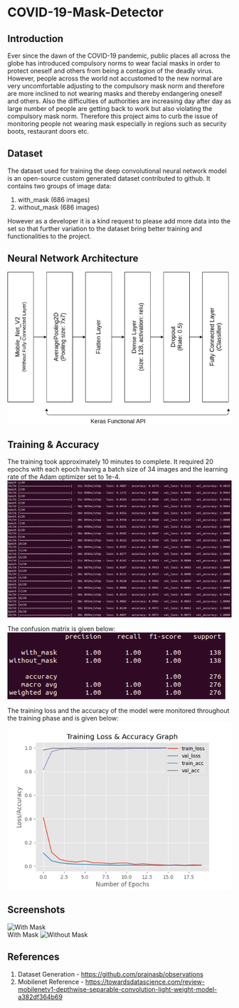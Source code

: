# COVID-19-Mask-Detector

## Introduction
Ever since the dawn of the COVID-19 pandemic, public places all across the globe has introduced compulsory norms to wear facial masks in order to protect oneself and others from being a contagion of the deadly virus. However, people across the world not accustomed to the new normal are very uncomfortable adjusting to the compulsory mask norm and therefore are more inclined to not wearing masks and thereby endangering oneself and others. Also the difficulties of authorities are increasing day after day as large number of people are getting back to work but also violating the compulsory mask norm. Therefore this project aims to curb the issue of monitoring people not wearing mask especially in regions such as security boots, restaurant doors etc.

## Dataset
The dataset used for training the deep convolutional neural network model is an open-source custom generated dataset contributed to github. It contains two groups of image data:  
1. with_mask (686 images)
2. without_mask  (686 images)

However as a developer it is a kind request to please add more data into the set so that further variation to the dataset bring better training and functionalities to the project.

## Neural Network Architecture

![Architecture](https://github.com/borneelphukan/COVID-19-Mask-Detector/blob/master/images/network.png)


## Training & Accuracy

The training took approximately 10 minutes to complete. It required 20 epochs with each epoch having a batch size of 34 images and the learning rate of the Adam optimizer set to 1e-4. 
![Training Phase](https://github.com/borneelphukan/COVID-19-Mask-Detector/blob/master/images/Training.png)

The confusion matrix is given below:  
![Confusion Matrix](https://github.com/borneelphukan/COVID-19-Mask-Detector/blob/master/images/Classification.png)  

The training loss and the accuracy of the model were monitored throughout the training phase and is given below:  
![Training Loss & Accuracy Graph](https://github.com/borneelphukan/COVID-19-Mask-Detector/blob/master/plot.png)

## Screenshots

![With Mask](https://github.com/borneelphukan/COVID-19-Mask-Detector/blob/master/images/With-Mask.png)  
With Mask
![Without Mask](https://github.com/borneelphukan/COVID-19-Mask-Detector/blob/master/images/Without-Mask.png)

## References
1. Dataset Generation - https://github.com/prajnasb/observations
2. Mobilenet Reference - https://towardsdatascience.com/review-mobilenetv1-depthwise-separable-convolution-light-weight-model-a382df364b69

